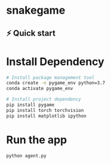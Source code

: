 # snakegame

## ⚡️ Quick start
# Install Dependency
```bash
# Install package management tool
conda create -n pygame_env python=3.7
conda activate pygame_env
```
```bash
# Install project dependency
pip install pygame
pip install torch torchvision
pip install matplotlib ipython
```
# Run the app
```bash
python agent.py
```
